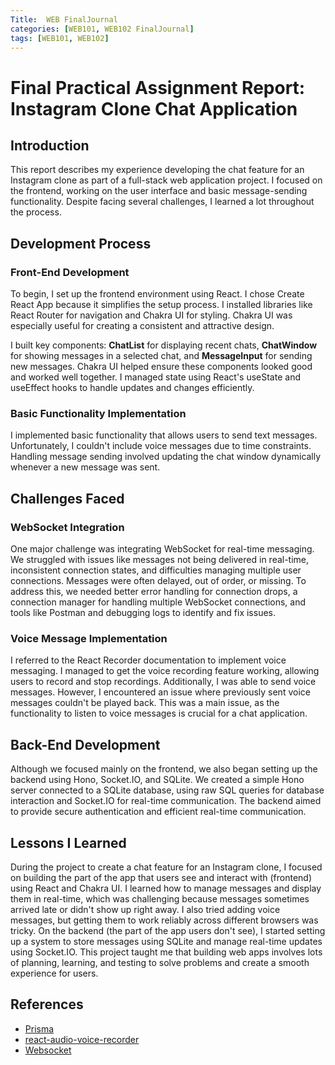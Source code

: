 ```yaml
---
Title:  WEB FinalJournal
categories: [WEB101, WEB102 FinalJournal]
tags: [WEB101, WEB102]
---
```

# Final Practical Assignment Report: Instagram Clone Chat Application

## Introduction

This report describes my experience developing the chat feature for an Instagram clone as part of a full-stack web application project. I focused on the frontend, working on the user interface and basic message-sending functionality. Despite facing several challenges, I learned a lot throughout the process.

## Development Process
### Front-End Development
To begin, I set up the frontend environment using React. I chose Create React App because it simplifies the setup process. I installed libraries like React Router for navigation and Chakra UI for styling. Chakra UI was especially useful for creating a consistent and attractive design.

I built key components: **ChatList** for displaying recent chats, **ChatWindow** for showing messages in a selected chat, and **MessageInput** for sending new messages. Chakra UI helped ensure these components looked good and worked well together. I managed state using React's useState and useEffect hooks to handle updates and changes efficiently.

### Basic Functionality Implementation
I implemented basic functionality that allows users to send text messages. Unfortunately, I couldn't include voice messages due to time constraints. Handling message sending involved updating the chat window dynamically whenever a new message was sent.

## Challenges Faced
### WebSocket Integration
One major challenge was integrating WebSocket for real-time messaging. We struggled with issues like messages not being delivered in real-time, inconsistent connection states, and difficulties managing multiple user connections. Messages were often delayed, out of order, or missing. To address this, we needed better error handling for connection drops, a connection manager for handling multiple WebSocket connections, and tools like Postman and debugging logs to identify and fix issues.


### Voice Message Implementation
I referred to the React Recorder documentation to implement voice messaging. I managed to get the voice recording feature working, allowing users to record and stop recordings. Additionally, I was able to send voice messages. However, I encountered an issue where previously sent voice messages couldn't be played back. This was a main issue, as the functionality to listen to voice messages is crucial for a chat application.

## Back-End Development
Although we focused mainly on the frontend, we also began setting up the backend using Hono, Socket.IO, and SQLite. We created a simple Hono server connected to a SQLite database, using raw SQL queries for database interaction and Socket.IO for real-time communication. The backend aimed to provide secure authentication and efficient real-time communication.

## Lessons  I Learned 
During the project to create a chat feature for an Instagram clone, I focused on building the part of the app that users see and interact with (frontend) using React and Chakra UI. I learned how to manage messages and display them in real-time, which was challenging because messages sometimes arrived late or didn't show up right away. I also tried adding voice messages, but getting them to work reliably across different browsers was tricky. On the backend (the part of the app users don't see), I started setting up a system to store messages using SQLite and manage real-time updates using Socket.IO. This project taught me that building web apps involves lots of planning, learning, and testing to solve problems and create a smooth experience for users.

## References

- [Prisma](https://www.prisma.io/docs/getting-started)
- [react-audio-voice-recorder](https://www.npmjs.com/package/react-audio-voice-recorder)
- [Websocket](https://hackernoon.com/building-a-real-time-chat-application-with-websocket)
